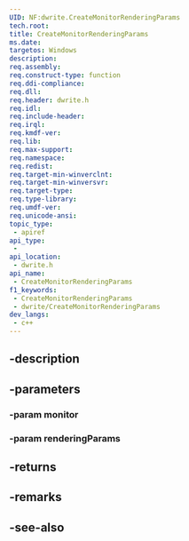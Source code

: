 ```yaml
---
UID: NF:dwrite.CreateMonitorRenderingParams
tech.root: 
title: CreateMonitorRenderingParams
ms.date: 
targetos: Windows
description: 
req.assembly: 
req.construct-type: function
req.ddi-compliance: 
req.dll: 
req.header: dwrite.h
req.idl: 
req.include-header: 
req.irql: 
req.kmdf-ver: 
req.lib: 
req.max-support: 
req.namespace: 
req.redist: 
req.target-min-winverclnt: 
req.target-min-winversvr: 
req.target-type: 
req.type-library: 
req.umdf-ver: 
req.unicode-ansi: 
topic_type:
 - apiref
api_type:
 - 
api_location:
 - dwrite.h
api_name:
 - CreateMonitorRenderingParams
f1_keywords:
 - CreateMonitorRenderingParams
 - dwrite/CreateMonitorRenderingParams
dev_langs:
 - c++
---
```


## -description

## -parameters

### -param monitor

### -param renderingParams

## -returns

## -remarks

## -see-also

